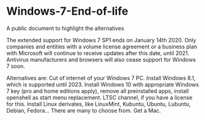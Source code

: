 # Windows-7-End-of-life
A public document to highlight the alternatives

The extended support for Windows 7 SP1 ends on January 14th 2020. Only companies and entities with a volume license agreement or a business plan with Microsoft will continue to receive updates after this date, until 2021. Antivirus manufacturers and browsers will also cease support for Windows 7 soon.

Alternatives are: 
Cut of internet of your Windows 7 PC.
Install Windows 8.1, which is supported until 2023.
Install Windows 10 with appropriate Windows 7 key (pro and home editions apply), remove all preinstalled apps, install openshell as start menu replacement.
LTSC channel, if you have a license for this.
Install Linux derivates, like LinuxMint, Kubuntu, Ubuntu, Lubuntu, Debian, Fedora... There are many to choose from.
Get a Mac.
